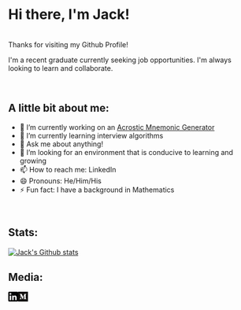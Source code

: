 # Hi there, I'm Jack!

<br/>
Thanks for visiting my Github Profile!  

I'm a recent graduate currently seeking job opportunities. I'm always looking to learn and collaborate.

<br/>

## A little bit about me:

- 🔭 I’m currently working on an [Acrostic Mnemonic Generator](https://github.com/Jackmt9/Mnemonic)
- 🌱 I’m currently learning interview algorithms
- 💬 Ask me about anything!
- 🤔 I’m looking for an environment that is conducive to learning and growing
- 📫 How to reach me: LinkedIn
- 😄 Pronouns: He/Him/His
- ⚡ Fun fact: I have a background in Mathematics

<br/>

## Stats:

<a href="https://github.com/anuraghazra/github-readme-stats">
    <img align="center" src="https://github-readme-stats.vercel.app/api?username=jackmt9" alt="Jack's Github stats" />
</a>

<br/>

## Media:

<a href="https://www.linkedin.com/in/jackmt9/">
    <img align="left" width="20px" src="images/linkedinButton.png" alt="LinkedIn" />
</a>

<a href="https://medium.com/@jackmt9">
    <img align="left" width="20px" src="images/mediumButton.png" alt="Medium" />
</a>

<!-- <a href="https://github.com/anuraghazra/github-readme-stats">
    <img align="center" src="https://github-readme-stats.vercel.app/api/top-langs/?username=jackmt9&layout=compact" alt="Language Division" />
</a> -->

<!--
**Jackmt9/jackmt9** is a ✨ _special_ ✨ repository because its `README.md` (this file) appears on your GitHub profile.

Here are some ideas to get you started:

- 🔭 I’m currently working on ...
- 🌱 I’m currently learning ...
- 👯 I’m looking to collaborate on ...
- 🤔 I’m looking for help with ...
- 💬 Ask me about ...
- 📫 How to reach me: ...
- 😄 Pronouns: ...
- ⚡ Fun fact: ...
-->